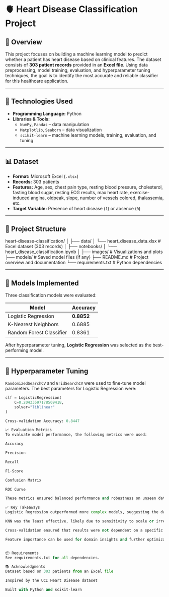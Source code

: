 # 🫀 Heart Disease Classification Project

## 📌 Overview

This project focuses on building a machine learning model to predict whether a patient has heart disease based on clinical features. The dataset consists of **303 patient records** provided in an **Excel file**. Using data preprocessing, model training, evaluation, and hyperparameter tuning techniques, the goal is to identify the most accurate and reliable classifier for this healthcare application.

---

## 🧰 Technologies Used

- **Programming Language:** Python
- **Libraries & Tools:**
  - `NumPy`, `Pandas` – data manipulation
  - `Matplotlib`, `Seaborn` – data visualization
  - `scikit-learn` – machine learning models, training, evaluation, and tuning

---

## 📊 Dataset

- **Format:** Microsoft Excel (`.xlsx`)
- **Records:** 303 patients
- **Features:** Age, sex, chest pain type, resting blood pressure, cholesterol, fasting blood sugar, resting ECG results, max heart rate, exercise-induced angina, oldpeak, slope, number of vessels colored, thalassemia, etc.
- **Target Variable:** Presence of heart disease (`1`) or absence (`0`)

---

## 📁 Project Structure

heart-disease-classification/
│
├── data/
│ └── heart_disease_data.xlsx # Excel dataset (303 records)
│
├── notebooks/
│ └── heart_disease_classification.ipynb
│
├── images/ # Visualizations and plots
├── models/ # Saved model files (if any)
├── README.md # Project overview and documentation
└── requirements.txt # Python dependencies


---

## 🚀 Models Implemented

Three classification models were evaluated:

| Model                   | Accuracy           |
|------------------------|--------------------|
| Logistic Regression    | **0.8852**          |
| K-Nearest Neighbors    | 0.6885             |
| Random Forest Classifier | 0.8361           |

After hyperparameter tuning, **Logistic Regression** was selected as the best-performing model.

---

## 🔧 Hyperparameter Tuning

`RandomizedSearchCV` and `GridSearchCV` were used to fine-tune model parameters. The best parameters for Logistic Regression were:

```python
clf = LogisticRegression(
    C=0.20433597178569418, 
    solver="liblinear"
)

Cross-validation Accuracy: 0.8447

📈 Evaluation Metrics
To evaluate model performance, the following metrics were used:

Accuracy

Precision

Recall

F1-Score

Confusion Matrix

ROC Curve

These metrics ensured balanced performance and robustness on unseen data.

✅ Key Takeaways
Logistic Regression outperformed more complex models, suggesting the dataset may be linearly separable.

KNN was the least effective, likely due to sensitivity to scale or irrelevant features.

Cross-validation ensured that results were not dependent on a specific train-test split.

Feature importance can be used for domain insights and further optimization.


📦 Requirements
See requirements.txt for all dependencies.

📚 Acknowledgments
Dataset based on 303 patients from an Excel file

Inspired by the UCI Heart Disease dataset

Built with Python and scikit-learn
